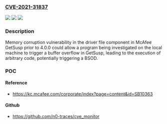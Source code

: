 ### [CVE-2021-31837](https://cve.mitre.org/cgi-bin/cvename.cgi?name=CVE-2021-31837)
![](https://img.shields.io/static/v1?label=Product&message=McAfee%20GetSusp&color=blue)
![](https://img.shields.io/static/v1?label=Version&message=%3C%204.0.0%20&color=brighgreen)
![](https://img.shields.io/static/v1?label=Vulnerability&message=CWE-787%3A%20Out%20of%20Bounds%20Write&color=brighgreen)

### Description

Memory corruption vulnerability in the driver file component in McAfee GetSusp prior to 4.0.0 could allow a program being investigated on the local machine to trigger a buffer overflow in GetSusp, leading to the execution of arbitrary code, potentially triggering a BSOD.

### POC

#### Reference
- https://kc.mcafee.com/corporate/index?page=content&id=SB10363

#### Github
- https://github.com/n0-traces/cve_monitor

